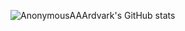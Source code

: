 ![AnonymousAAArdvark's GitHub stats](https://github-readme-stats.vercel.app/api?username=AnonymousAAArdvark&show_icons=true&theme=onedark)
